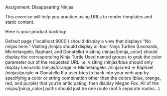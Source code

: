 Assignment: Disappearing Ninjas

This exercise will help you practice using URLs to render templates and static content.

Here is your product backlog:

Default page (‘localhost:8000’) should display a view that displays “No ninjas here.”
Visiting /ninjas should display all four Ninja Turtles (Leonardo, Michelangelo, Raphael, and Donatello)
Visiting /ninjas/[ninja_color] should display the corresponding Ninja Turtle
Used named groups to grab the color parameter out of the requested URL
I.e. visiting /ninjas/blue should only display Leonardo
/ninjas/orange => Michelangelo.
/ninjas/red => Raphael
/ninjas/purple => Donatello
If a user tries to hack into your web app by specifying a color or string combination other than the colors (blue, orange, red, and purple) that you’re anticipating, then display Megan Fox.
All of the ninjas/[ninja_color] paths should just be one route (not 5 separate routes…)
